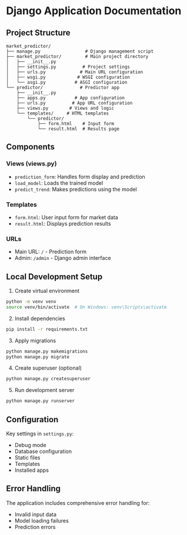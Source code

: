 # Django Application Documentation

## Project Structure

```
market_predictor/
├── manage.py                 # Django management script
├── market_predictor/         # Main project directory
│   ├── __init__.py
│   ├── settings.py          # Project settings
│   ├── urls.py             # Main URL configuration
│   ├── wsgi.py            # WSGI configuration
│   └── asgi.py           # ASGI configuration
└── predictor/              # Predictor app
    ├── __init__.py
    ├── apps.py           # App configuration
    ├── urls.py          # App URL configuration
    ├── views.py        # Views and logic
    └── templates/     # HTML templates
        └── predictor/
            ├── form.html    # Input form
            └── result.html  # Results page
```

## Components

### Views (views.py)
- `prediction_form`: Handles form display and prediction
- `load_model`: Loads the trained model
- `predict_trend`: Makes predictions using the model

### Templates
- `form.html`: User input form for market data
- `result.html`: Displays prediction results

### URLs
- Main URL: `/` - Prediction form
- Admin: `/admin` - Django admin interface

## Local Development Setup

1. Create virtual environment
```bash
python -m venv venv
source venv/bin/activate  # On Windows: venv\Scripts\activate
```

2. Install dependencies
```bash
pip install -r requirements.txt
```

3. Apply migrations
```bash
python manage.py makemigrations
python manage.py migrate
```

4. Create superuser (optional)
```bash
python manage.py createsuperuser
```

5. Run development server
```bash
python manage.py runserver
```

## Configuration

Key settings in `settings.py`:
- Debug mode
- Database configuration
- Static files
- Templates
- Installed apps

## Error Handling

The application includes comprehensive error handling for:
- Invalid input data
- Model loading failures
- Prediction errors
